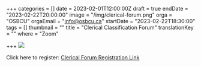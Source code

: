 +++
categories = []
date = 2023-02-01T12:00:00Z
draft = true
endDate = "2023-02-22T20:00:00"
image = "/img/clerical-forum.png"
orga = "OSBCU"
orgaEmail = "info@osbcu.ca"
startDate = "2023-02-22T18:30:00"
tags = []
thumbnail = ""
title = "Clerical Classification Forum"
translationKey = ""
where = "Zoom"

+++
![](/img/clerical-forum.png)

Click here to register: [Clerical Forum Registration Link](https://us02web.zoom.us/meeting/register/tZIofuCvqzgqEtXVl8sLeySWngr6OsLyLfz6)